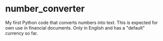 # number_converter
My first Python code that converts numbers into text.
This is expected for own use in financial documents.
Only in English and has a "default" currency so far.
